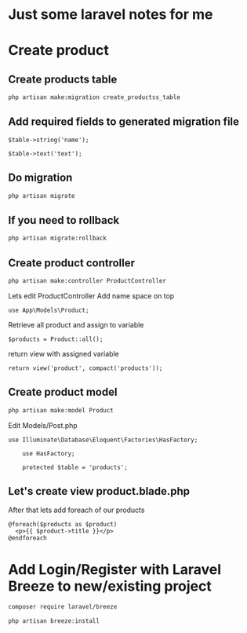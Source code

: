 # Just some laravel notes for me

# Create product
## Create products table
```bash
php artisan make:migration create_productss_table
```

## Add required fields to generated migration file
```
$table->string('name'); 
```
```
$table->text('text');
```

## Do migration
```bash
php artisan migrate
```

## If you need to rollback
```bash
php artisan migrate:rollback
```

## Create product controller
```bash
php artisan make:controller ProductController
```
Lets edit ProductController
Add name space on top
```
use App\Models\Product;
```
Retrieve all product and assign to variable
```
$products = Product::all();
```
return view with assigned variable
```
return view('product', compact('products')); 
```

## Create product model
```bash
php artisan make:model Product
```
Edit Models/Post.php
```
use Illuminate\Database\Eloquent\Factories\HasFactory;
```
```
    use HasFactory;
```
```
    protected $table = 'products';
```


## Let's create view product.blade.php
After that lets add foreach of our products
```
@foreach($products as $product)
  <p>{{ $product->title }}</p>
@endforeach
```


# Add Login/Register with Laravel Breeze to new/existing project

```bash
composer require laravel/breeze
```
```bash
php artisan breeze:install
```
